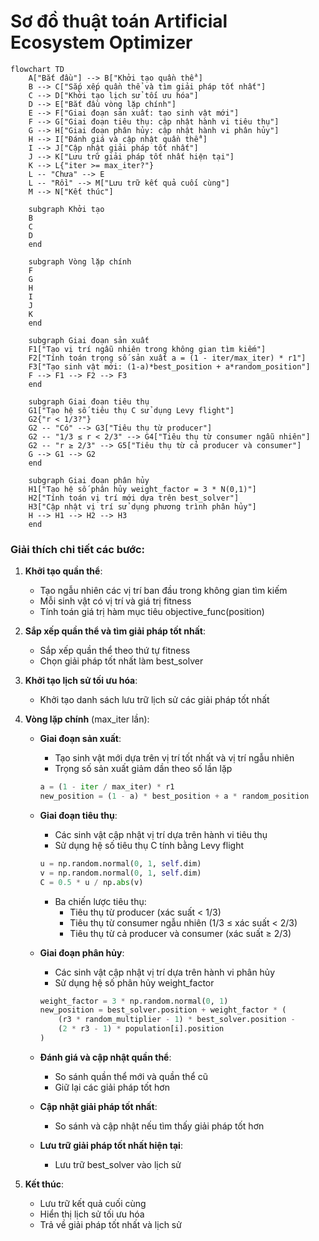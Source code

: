 # Sơ đồ thuật toán Artificial Ecosystem Optimizer

```mermaid
flowchart TD
    A["Bắt đầu"] --> B["Khởi tạo quần thể"]
    B --> C["Sắp xếp quần thể và tìm giải pháp tốt nhất"]
    C --> D["Khởi tạo lịch sử tối ưu hóa"]
    D --> E["Bắt đầu vòng lặp chính"]
    E --> F["Giai đoạn sản xuất: tạo sinh vật mới"]
    F --> G["Giai đoạn tiêu thụ: cập nhật hành vi tiêu thụ"]
    G --> H["Giai đoạn phân hủy: cập nhật hành vi phân hủy"]
    H --> I["Đánh giá và cập nhật quần thể"]
    I --> J["Cập nhật giải pháp tốt nhất"]
    J --> K["Lưu trữ giải pháp tốt nhất hiện tại"]
    K --> L{"iter >= max_iter?"}
    L -- "Chưa" --> E
    L -- "Rồi" --> M["Lưu trữ kết quả cuối cùng"]
    M --> N["Kết thúc"]
    
    subgraph Khởi tạo
    B
    C
    D
    end
    
    subgraph Vòng lặp chính
    F
    G
    H
    I
    J
    K
    end
    
    subgraph Giai đoạn sản xuất
    F1["Tạo vị trí ngẫu nhiên trong không gian tìm kiếm"]
    F2["Tính toán trọng số sản xuất a = (1 - iter/max_iter) * r1"]
    F3["Tạo sinh vật mới: (1-a)*best_position + a*random_position"]
    F --> F1 --> F2 --> F3
    end
    
    subgraph Giai đoạn tiêu thụ
    G1["Tạo hệ số tiêu thụ C sử dụng Levy flight"]
    G2{"r < 1/3?"}
    G2 -- "Có" --> G3["Tiêu thụ từ producer"]
    G2 -- "1/3 ≤ r < 2/3" --> G4["Tiêu thụ từ consumer ngẫu nhiên"]
    G2 -- "r ≥ 2/3" --> G5["Tiêu thụ từ cả producer và consumer"]
    G --> G1 --> G2
    end
    
    subgraph Giai đoạn phân hủy
    H1["Tạo hệ số phân hủy weight_factor = 3 * N(0,1)"]
    H2["Tính toán vị trí mới dựa trên best_solver"]
    H3["Cập nhật vị trí sử dụng phương trình phân hủy"]
    H --> H1 --> H2 --> H3
    end
```

### Giải thích chi tiết các bước:

1. **Khởi tạo quần thể**:
   - Tạo ngẫu nhiên các vị trí ban đầu trong không gian tìm kiếm
   - Mỗi sinh vật có vị trí và giá trị fitness
   - Tính toán giá trị hàm mục tiêu objective_func(position)

2. **Sắp xếp quần thể và tìm giải pháp tốt nhất**:
   - Sắp xếp quần thể theo thứ tự fitness
   - Chọn giải pháp tốt nhất làm best_solver

3. **Khởi tạo lịch sử tối ưu hóa**:
   - Khởi tạo danh sách lưu trữ lịch sử các giải pháp tốt nhất

4. **Vòng lặp chính** (max_iter lần):
   - **Giai đoạn sản xuất**:
     * Tạo sinh vật mới dựa trên vị trí tốt nhất và vị trí ngẫu nhiên
     * Trọng số sản xuất giảm dần theo số lần lặp
     ```python
     a = (1 - iter / max_iter) * r1
     new_position = (1 - a) * best_position + a * random_position
     ```

   - **Giai đoạn tiêu thụ**:
     * Các sinh vật cập nhật vị trí dựa trên hành vi tiêu thụ
     * Sử dụng hệ số tiêu thụ C tính bằng Levy flight
     ```python
     u = np.random.normal(0, 1, self.dim)
     v = np.random.normal(0, 1, self.dim)
     C = 0.5 * u / np.abs(v)
     ```
     * Ba chiến lược tiêu thụ:
       - Tiêu thụ từ producer (xác suất < 1/3)
       - Tiêu thụ từ consumer ngẫu nhiên (1/3 ≤ xác suất < 2/3)
       - Tiêu thụ từ cả producer và consumer (xác suất ≥ 2/3)

   - **Giai đoạn phân hủy**:
     * Các sinh vật cập nhật vị trí dựa trên hành vi phân hủy
     * Sử dụng hệ số phân hủy weight_factor
     ```python
     weight_factor = 3 * np.random.normal(0, 1)
     new_position = best_solver.position + weight_factor * (
         (r3 * random_multiplier - 1) * best_solver.position -
         (2 * r3 - 1) * population[i].position
     )
     ```

   - **Đánh giá và cập nhật quần thể**:
     * So sánh quần thể mới và quần thể cũ
     * Giữ lại các giải pháp tốt hơn

   - **Cập nhật giải pháp tốt nhất**:
     * So sánh và cập nhật nếu tìm thấy giải pháp tốt hơn

   - **Lưu trữ giải pháp tốt nhất hiện tại**:
     * Lưu trữ best_solver vào lịch sử

5. **Kết thúc**:
   - Lưu trữ kết quả cuối cùng
   - Hiển thị lịch sử tối ưu hóa
   - Trả về giải pháp tốt nhất và lịch sử
